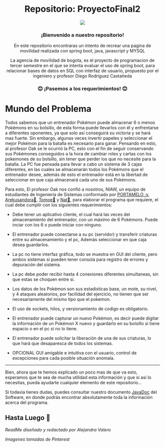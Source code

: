 <p align="center">
<h1 align="center">Repositorio: ProyectoFinal2</h1>
<div align="center"><img src="[https://i.pinimg.com/564x/98/a5/a3/98a5a35584beca534d684ec38ad2a900.jpg](https://www.cali.gov.co/movilidad/info/principal/media/pubInt/thumbs/thpub_700x400_173415.jpg)"></div>
<p align="center">
<h3 align="center">¡Bienvenido a nuestro repositorio!</h3>
</p>
<p align="center"> En este repositorio encontraras un intento de recrear una pagina de movilidad realizada con spring boot, java, javascript y MYSQL</p>

<p align="center"> La agencia de movilidad de bogota, es el proyecto de programacion de tercer semestre en el que se intenta evaluar el uso de spring boot, para relacionar bases de datos en SQL con interfaz de usuario, propuesto por el ingeniero y profesor Diego Rodriguez Castañeda</p>

<h3 align="center"> 😊 ¡Pasemos a los requerimientos! 😊</h3>

# Mundo del Problema

Todos sabemos que un entrenador Pokémon puede almacenar 6 o menos Pokémons en su bolsillo, de esta forma puede llevarlos con él y enfrentarse a diferentes oponentes, ya que solo así conseguirá su victoria y se hará mas fuerte. Sin embargo, algunas veces invertir papeles y seleccionar el mejor Pokémon para la batalla es necesario para ganar. Pensando en esto, al profesor Oak se le ocurrió la PC, esto con el fin de seguir conservando sus Pokémones conseguidos a la hora de cambiar roles y cartas con los pokemones de su bolsillo, sin tener que perder los que no necesite para la batalla. La PC fue pensada para llevar a cabo un sistema de 3 cajas diferentes, en las cuales se almacenarán todos los Pokémons que el entrenador desee, además de esto el entrenador está en la libertad de seleccionar en que caja almacenará cada uno de sus Pokémons.

Para esto, El profesor Oak nos confió a nosotros, NIAW, un equipo de estudiantes de Ingeniería de Sistemas conformado por [PORTAMELO :v](https://github.com/PORTAMELO), [Arekusandora🧛](https://github.com/ArekuInBlueee), [Tomoe🌸](https://github.com/usapanda) y [Nat💙](https://github.com/NatVerB), para elaborar el programa que requiere, el cual debe cumplir con los siguientes requerimientos:


- Debe tener un aplicativo cliente, el cual hará las veces del almacenamiento del entrenador, con un máximo de 6 Pokémons. Puede inciar con los 6 o puede iniciar con ninguno.

- El entrenador puede conectarse a su pc (servidor) y transferir criaturas entre su almacenamiento y el pc, Además seleccionar en que caja desea guardarlos.

- La pc no tiene interfaz gráfica, todo se muestra en GUI del cliente, pero ambos sistemas si pueden tener consola para registro de errores y depuración del sistema.

- La pc debe poder recibir hasta 4 conexiones diferentes simultaneas, sin que estas se choquen entre sí.

- Los datos de los Pokémon son sus estadisticas base, un mote, su nivel, y 4 ataques aleatorios, por facilidad del ejercicio, no tienen que ser necesariamente del mismo tipo que el pokemon.

- El uso de sockets, hilos, y versionamiento de codigo es obligatorio.

- El entrenador puede capturar un nuevo Pokémon, es decir puede digitar la información de un Pokémon X nuevo y guardarlo en su bolsillo si tiene espacio o en el pc si no lo tiene.

- El entrenador puede solicitar la liberación de una de sus criaturas, lo que hará que desaparesca de todos los sistemas.

- OPCIONAL GUI amigable e intuitiva con el usuario, control de excepciones para cada posible situación anomala.

----------------------------------------------------------------------------------------------------------------------------------------------------------------------

Bien, ahora que te hemos explicado un poco mas de que va esto, esperamos que te sea de mucha utilidad esta información y que si así lo necesitas, pueda ayudarte cualquier elemento de este repositorio...

Si todavia tienes dudas, puedes consultar nuestro documento [JavaDoc]() del Software, en donde podrás encontrar absolutamente toda la información acerca del programa.

## Hasta Luego 💋

*ReadMe diseñado y redactado por Alejandra Valero*

*Imagenes tomadas de Pinterest*
